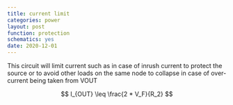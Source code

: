 ```yaml
---
title: current limit
categories: power
layout: post
function: protection
schematics: yes
date: 2020-12-01
---
```


This circuit will limit current such as in case of inrush current to protect the source or to avoid other loads on the same node to collapse in case of over-current being taken from VOUT

$$ I_{OUT} \leq \frac{2 * V_F}{R_2} $$